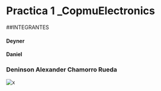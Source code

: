 # Practica 1 _CopmuElectronics

 
##INTEGRANTES
#### Deyner
#### Daniel
### Deninson Alexander Chamorro Rueda
![x](https://cdn.nextgov.com/media/img/upload/2020/08/04/NGrecords20200804/860x394.jpg)

